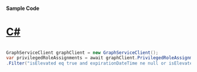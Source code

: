 #### Sample Code
# [C#](#tab/Csharp)

```C#

GraphServiceClient graphClient = new GraphServiceClient();
var privilegedRoleAssignments = await graphClient.PrivilegedRoleAssignments.Request()
.Filter("isElevated eq true and expirationDateTime ne null or isElevated eq false").GetAsync();

```